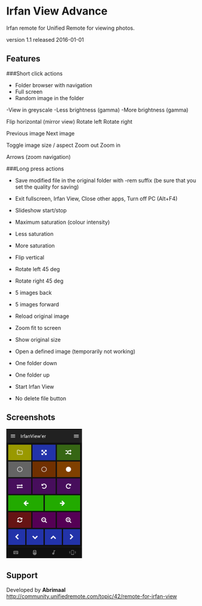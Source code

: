 # Irfan View Advance
Irfan remote for Unified Remote for viewing photos.

version 1.1
released 2016-01-01

## Features 

###Short click actions

- Folder browser with navigation
- Full screen
- Random image in the folder
 
-View in greyscale
-Less brightness (gamma)
-More brightness (gamma)

Flip horizontal (mirror view)
Rotate left
Rotate right

Previous image
Next image
 
Toggle image size / aspect
Zoom out 
Zoom in

Arrows (zoom navigation)

###Long press actions

- Save modified file in the original folder with -rem suffix (be sure that you set the quality for saving)
- Exit fullscreen, Irfan View, Close other apps, Turn off PC (Alt+F4)
- Slideshow start/stop

- Maximum saturation (colour intensity)
- Less saturation
- More saturation

- Flip vertical
- Rotate left 45 deg
- Rotate right 45 deg

- 5 images back
- 5 images forward

- Reload original image
- Zoom fit to screen
- Show original size

- Open a defined image (temporarily not working)
- One folder down
- One folder up
- Start Irfan View



- No delete file button

## Screenshots
<img src="screen.png" width="200" alt="Remote in full colour" />

## Support
Developed by **Abrimaal**  
http://community.unifiedremote.com/topic/42/remote-for-irfan-view
